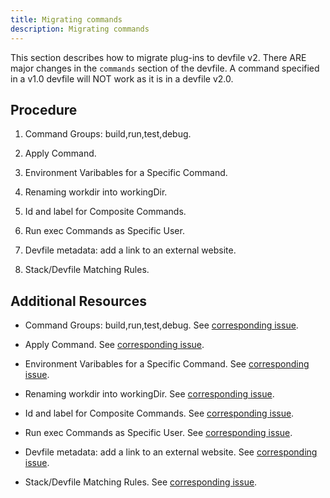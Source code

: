 ```yaml
---
title: Migrating commands
description: Migrating commands
---
```


This section describes how to migrate plug-ins to devfile v2. There ARE
major changes in the `commands` section of the devfile. A command
specified in a v1.0 devfile will NOT work as it is in a devfile v2.0.

## Procedure

1. Command Groups: build,run,test,debug.

2. Apply Command.

3. Environment Varibables for a Specific Command.

4. Renaming workdir into workingDir.

5. Id and label for Composite Commands.

6. Run exec Commands as Specific User.

7. Devfile metadata: add a link to an external website.

8. Stack/Devfile Matching Rules.

## Additional Resources

- Command Groups: build,run,test,debug. See [corresponding
    issue](https://github.com/che-incubator/devworkspace-api/issues/27).

- Apply Command. See [corresponding
    issue](https://github.com/devfile/api/issues/56).

- Environment Varibables for a Specific Command. See [corresponding
    issue](https://github.com/che-incubator/devworkspace-api/issues/21).

- Renaming workdir into workingDir. See [corresponding
    issue](https://github.com/che-incubator/devworkspace-api/issues/22).

- Id and label for Composite Commands. See [corresponding
    issue](https://github.com/che-incubator/devworkspace-api/issues/18).

- Run exec Commands as Specific User. See [corresponding
    issue](https://github.com/che-incubator/devworkspace-api/issues/34).

- Devfile metadata: add a link to an external website. See
    [corresponding
    issue](https://github.com/che-incubator/devworkspace-api/issues/38).

- Stack/Devfile Matching Rules. See [corresponding
    issue](https://github.com/che-incubator/devworkspace-api/issues/40).
